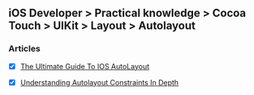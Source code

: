 ## iOS Developer > Practical knowledge > Cocoa Touch > UIKit > Layout > Autolayout

### Articles
- [x] [The Ultimate Guide To IOS AutoLayout](https://digitalleaves.com/ultimate-guide-autolayout/)
- [x] [Understanding Autolayout Constraints In Depth](https://medium.com/@ravi.aggarwal61/understanding-auto-layout-constraints-part-1-844474e81d1e)


